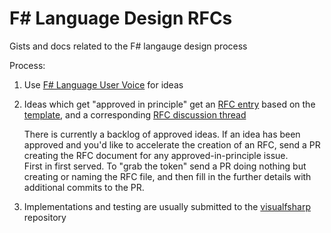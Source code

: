 F# Language Design RFCs 
=================

Gists and docs related to the F# langauge design process

Process:

1. Use [F# Language User Voice](http://fslang.uservoice.com) for ideas

2. Ideas which get "approved in principle"  get an [RFC entry](https://github.com/fsharp/FSharpLangDesign/tree/master/RFCs) based on the [template](https://github.com/fsharp/FSharpLangDesign/blob/master/RFC_template.md), and a corresponding [RFC discussion thread](https://github.com/fsharp/FSharpLangDesign/issues)

   There is currently a backlog of approved ideas. If an idea has been approved and you'd 
   like to accelerate the creation of an RFC,  send a PR creating the RFC document for any approved-in-principle issue.  
   First in first served.  To "grab the token" send a PR doing nothing but creating or naming the RFC file, and 
   then fill in the further details with additional commits to the PR.

3. Implementations and testing are usually submitted to the [visualfsharp](https://github.com/Microsoft/visualfsharp/pulls) repository

